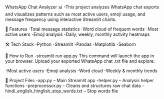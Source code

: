 WhatsApp Chat Analyzer 📊
-This project analyzes WhatsApp chat exports and visualizes patterns such as most active users, emoji usage, and message frequency using interactive Streamlit charts.

🔧 Features
-Total message statistics
-Word cloud of frequent words
-Most active users
-Emoji analysis
-Daily, weekly, monthly activity heatmaps

🛠️ Tech Stack
-Python
-Streamlit
-Pandas
-Matplotlib
-Seaborn

🚀 How to Run
-streamlit run app.py
This command will launch the app in your browser.
Upload your exported WhatsApp chat .txt file and explore:

-Most active users
-Emoji analysis
-Word cloud
-Weekly & monthly trends

📁 Project Files
-app.py – Main Streamlit app
-helper.py – Analysis helper functions
-preprocessor.py – Cleans and structures raw chat data
-hindi_english_hinglish_stop_words.txt – Stop words file
